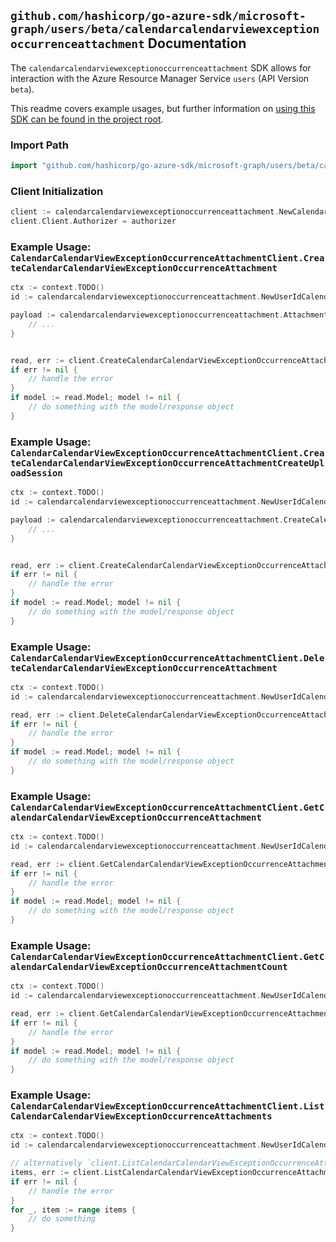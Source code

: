 
## `github.com/hashicorp/go-azure-sdk/microsoft-graph/users/beta/calendarcalendarviewexceptionoccurrenceattachment` Documentation

The `calendarcalendarviewexceptionoccurrenceattachment` SDK allows for interaction with the Azure Resource Manager Service `users` (API Version `beta`).

This readme covers example usages, but further information on [using this SDK can be found in the project root](https://github.com/hashicorp/go-azure-sdk/tree/main/docs).

### Import Path

```go
import "github.com/hashicorp/go-azure-sdk/microsoft-graph/users/beta/calendarcalendarviewexceptionoccurrenceattachment"
```


### Client Initialization

```go
client := calendarcalendarviewexceptionoccurrenceattachment.NewCalendarCalendarViewExceptionOccurrenceAttachmentClientWithBaseURI("https://management.azure.com")
client.Client.Authorizer = authorizer
```


### Example Usage: `CalendarCalendarViewExceptionOccurrenceAttachmentClient.CreateCalendarCalendarViewExceptionOccurrenceAttachment`

```go
ctx := context.TODO()
id := calendarcalendarviewexceptionoccurrenceattachment.NewUserIdCalendarCalendarViewIdExceptionOccurrenceID("userIdValue", "eventIdValue", "eventId1Value")

payload := calendarcalendarviewexceptionoccurrenceattachment.Attachment{
	// ...
}


read, err := client.CreateCalendarCalendarViewExceptionOccurrenceAttachment(ctx, id, payload)
if err != nil {
	// handle the error
}
if model := read.Model; model != nil {
	// do something with the model/response object
}
```


### Example Usage: `CalendarCalendarViewExceptionOccurrenceAttachmentClient.CreateCalendarCalendarViewExceptionOccurrenceAttachmentCreateUploadSession`

```go
ctx := context.TODO()
id := calendarcalendarviewexceptionoccurrenceattachment.NewUserIdCalendarCalendarViewIdExceptionOccurrenceID("userIdValue", "eventIdValue", "eventId1Value")

payload := calendarcalendarviewexceptionoccurrenceattachment.CreateCalendarCalendarViewExceptionOccurrenceAttachmentCreateUploadSessionRequest{
	// ...
}


read, err := client.CreateCalendarCalendarViewExceptionOccurrenceAttachmentCreateUploadSession(ctx, id, payload)
if err != nil {
	// handle the error
}
if model := read.Model; model != nil {
	// do something with the model/response object
}
```


### Example Usage: `CalendarCalendarViewExceptionOccurrenceAttachmentClient.DeleteCalendarCalendarViewExceptionOccurrenceAttachment`

```go
ctx := context.TODO()
id := calendarcalendarviewexceptionoccurrenceattachment.NewUserIdCalendarCalendarViewIdExceptionOccurrenceIdAttachmentID("userIdValue", "eventIdValue", "eventId1Value", "attachmentIdValue")

read, err := client.DeleteCalendarCalendarViewExceptionOccurrenceAttachment(ctx, id)
if err != nil {
	// handle the error
}
if model := read.Model; model != nil {
	// do something with the model/response object
}
```


### Example Usage: `CalendarCalendarViewExceptionOccurrenceAttachmentClient.GetCalendarCalendarViewExceptionOccurrenceAttachment`

```go
ctx := context.TODO()
id := calendarcalendarviewexceptionoccurrenceattachment.NewUserIdCalendarCalendarViewIdExceptionOccurrenceIdAttachmentID("userIdValue", "eventIdValue", "eventId1Value", "attachmentIdValue")

read, err := client.GetCalendarCalendarViewExceptionOccurrenceAttachment(ctx, id)
if err != nil {
	// handle the error
}
if model := read.Model; model != nil {
	// do something with the model/response object
}
```


### Example Usage: `CalendarCalendarViewExceptionOccurrenceAttachmentClient.GetCalendarCalendarViewExceptionOccurrenceAttachmentCount`

```go
ctx := context.TODO()
id := calendarcalendarviewexceptionoccurrenceattachment.NewUserIdCalendarCalendarViewIdExceptionOccurrenceID("userIdValue", "eventIdValue", "eventId1Value")

read, err := client.GetCalendarCalendarViewExceptionOccurrenceAttachmentCount(ctx, id)
if err != nil {
	// handle the error
}
if model := read.Model; model != nil {
	// do something with the model/response object
}
```


### Example Usage: `CalendarCalendarViewExceptionOccurrenceAttachmentClient.ListCalendarCalendarViewExceptionOccurrenceAttachments`

```go
ctx := context.TODO()
id := calendarcalendarviewexceptionoccurrenceattachment.NewUserIdCalendarCalendarViewIdExceptionOccurrenceID("userIdValue", "eventIdValue", "eventId1Value")

// alternatively `client.ListCalendarCalendarViewExceptionOccurrenceAttachments(ctx, id)` can be used to do batched pagination
items, err := client.ListCalendarCalendarViewExceptionOccurrenceAttachmentsComplete(ctx, id)
if err != nil {
	// handle the error
}
for _, item := range items {
	// do something
}
```
